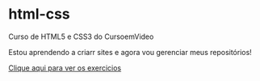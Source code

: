 # html-css
 Curso de HTML5 e CSS3 do CursoemVideo

Estou aprendendo a criarr sites e agora vou gerenciar meus repositórios! 

<a href="https://lukaz-alves.github.io/html-css/exercicios/modulo-1/">Clique aqui para ver os exercicios</a>